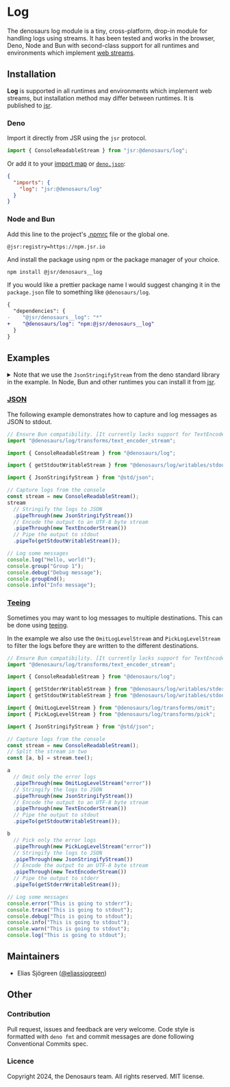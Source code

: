# Log

The denosaurs log module is a tiny, cross-platform, drop-in module for handling
logs using streams. It has been tested and works in the browser, Deno, Node and
Bun with second-class support for all runtimes and environments which implement
[web streams](https://developer.mozilla.org/en-US/docs/Web/API/Streams_API).

## Installation

**Log** is supported in all runtimes and environments which implement web
streams, but installation method may differ between runtimes. It is published to
[jsr](https://jsr.io/).

### Deno

Import it directly from JSR using the `jsr` protocol.

```typescript
import { ConsoleReadableStream } from "jsr:@denosaurs/log";
```

Or add it to your
[import map](https://docs.deno.com/runtime/manual/basics/import_maps) or
[`deno.json`](https://docs.deno.com/runtime/manual/getting_started/configuration_file):

```json
{
  "imports": {
    "log": "jsr:@denosaurs/log"
  }
}
```

### Node and Bun

Add this line to the project's
[.npmrc](https://docs.npmjs.com/cli/v10/configuring-npm/npmrc) file or the
global one.

```
@jsr:registry=https://npm.jsr.io
```

And install the package using npm or the package manager of your choice.

```bash
npm install @jsr/denosaurs__log
```

If you would like a prettier package name I would suggest changing it in the
`package.json` file to something like `@denosaurs/log`.

```diff
{
  "dependencies": {
-    "@jsr/denosaurs__log": "*"
+    "@denosaurs/log": "npm:@jsr/denosaurs__log"
  }
}
```

## Examples

<details>
<summary>
Note that we use the <code>JsonStringifyStream</code> from the deno standard library in the example.
In Node, Bun and other runtimes you can install it from <a href="https://jsr.io/@std/json">jsr</a>.
</summary>

Add this line to the project's
[.npmrc](https://docs.npmjs.com/cli/v10/configuring-npm/npmrc) file or the
global one.

```
@jsr:registry=https://npm.jsr.io
```

And install the package using npm or the package manager of your choice.

```bash
npm install @jsr/std__json
```

If you would like a prettier package name I would suggest changing it in the
`package.json` file to something like `@denosaurs/log`.

```diff
{
  "dependencies": {
-    "@jsr/std__json": "*"
+    "@std/json": "npm:@jsr/std__json"
  }
}
```

</details>

### [JSON](./examples/json/)

The following example demonstrates how to capture and log messages as JSON to
stdout.

```typescript
// Ensure Bun compatibility. [It currently lacks support for TextEncoderStream](https://github.com/oven-sh/bun/issues/5648)
import "@denosaurs/log/transforms/text_encoder_stream";

import { ConsoleReadableStream } from "@denosaurs/log";

import { getStdoutWritableStream } from "@denosaurs/log/writables/stdout";

import { JsonStringifyStream } from "@std/json";

// Capture logs from the console
const stream = new ConsoleReadableStream();
stream
  // Stringify the logs to JSON
  .pipeThrough(new JsonStringifyStream())
  // Encode the output to an UTF-8 byte stream
  .pipeThrough(new TextEncoderStream())
  // Pipe the output to stdout
  .pipeTo(getStdoutWritableStream());

// Log some messages
console.log("Hello, world!");
console.group("Group 1");
console.debug("Debug message");
console.groupEnd();
console.info("Info message");
```

### [Teeing](./examples/tee/)

Sometimes you may want to log messages to multiple destinations. This can be
done using
[teeing](https://developer.mozilla.org/en-US/docs/Web/API/Streams_API/Using_readable_streams#teeing_a_stream).

In the example we also use the `OmitLogLevelStream` and `PickLogLevelStream` to
filter the logs before they are written to the different destinations.

```typescript
// Ensure Bun compatibility. [It currently lacks support for TextEncoderStream](https://github.com/oven-sh/bun/issues/5648)
import "@denosaurs/log/transforms/text_encoder_stream";

import { ConsoleReadableStream } from "@denosaurs/log";

import { getStderrWritableStream } from "@denosaurs/log/writables/stderr";
import { getStdoutWritableStream } from "@denosaurs/log/writables/stdout";

import { OmitLogLevelStream } from "@denosaurs/log/transforms/omit";
import { PickLogLevelStream } from "@denosaurs/log/transforms/pick";

import { JsonStringifyStream } from "@std/json";

// Capture logs from the console
const stream = new ConsoleReadableStream();
// Split the stream in two
const [a, b] = stream.tee();

a
  // Omit only the error logs
  .pipeThrough(new OmitLogLevelStream("error"))
  // Stringify the logs to JSON
  .pipeThrough(new JsonStringifyStream())
  // Encode the output to an UTF-8 byte stream
  .pipeThrough(new TextEncoderStream())
  // Pipe the output to stdout
  .pipeTo(getStdoutWritableStream());

b
  // Pick only the error logs
  .pipeThrough(new PickLogLevelStream("error"))
  // Stringify the logs to JSON
  .pipeThrough(new JsonStringifyStream())
  // Encode the output to an UTF-8 byte stream
  .pipeThrough(new TextEncoderStream())
  // Pipe the output to stderr
  .pipeTo(getStderrWritableStream());

// Log some messages
console.error("This is going to stderr");
console.trace("This is going to stdout");
console.debug("This is going to stdout");
console.info("This is going to stdout");
console.warn("This is going to stdout");
console.log("This is going to stdout");
```


## Maintainers

- Elias Sjögreen ([@eliassjogreen](https://github.com/eliassjogreen))

## Other

### Contribution

Pull request, issues and feedback are very welcome. Code style is formatted with
`deno fmt` and commit messages are done following Conventional Commits spec.

### Licence

Copyright 2024, the Denosaurs team. All rights reserved. MIT license.
